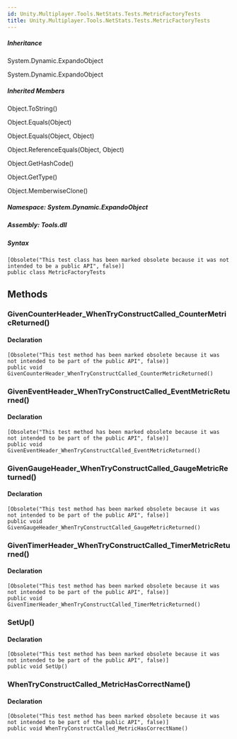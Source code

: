 ```yaml
---  
id: Unity.Multiplayer.Tools.NetStats.Tests.MetricFactoryTests  
title: Unity.Multiplayer.Tools.NetStats.Tests.MetricFactoryTests  
---
```


<div class="markdown level0 summary">

</div>

<div class="markdown level0 conceptual">

</div>

<div class="inheritance">

##### Inheritance

<div class="level0">

System.Dynamic.ExpandoObject

</div>

<div class="level1">

System.Dynamic.ExpandoObject

</div>

</div>

<div class="inheritedMembers">

##### Inherited Members

<div>

Object.ToString()

</div>

<div>

Object.Equals(Object)

</div>

<div>

Object.Equals(Object, Object)

</div>

<div>

Object.ReferenceEquals(Object, Object)

</div>

<div>

Object.GetHashCode()

</div>

<div>

Object.GetType()

</div>

<div>

Object.MemberwiseClone()

</div>

</div>

##### **Namespace**: System.Dynamic.ExpandoObject

##### **Assembly**: Tools.dll

##### Syntax

``` lang-csharp
[Obsolete("This test class has been marked obsolete because it was not intended to be a public API", false)]
public class MetricFactoryTests
```

## Methods 

### GivenCounterHeader_WhenTryConstructCalled_CounterMetricReturned()

<div class="markdown level1 summary">

</div>

<div class="markdown level1 conceptual">

</div>

#### Declaration

``` lang-csharp
[Obsolete("This test method has been marked obsolete because it was not intended to be part of the public API", false)]
public void GivenCounterHeader_WhenTryConstructCalled_CounterMetricReturned()
```

### GivenEventHeader_WhenTryConstructCalled_EventMetricReturned()

<div class="markdown level1 summary">

</div>

<div class="markdown level1 conceptual">

</div>

#### Declaration

``` lang-csharp
[Obsolete("This test method has been marked obsolete because it was not intended to be part of the public API", false)]
public void GivenEventHeader_WhenTryConstructCalled_EventMetricReturned()
```

### GivenGaugeHeader_WhenTryConstructCalled_GaugeMetricReturned()

<div class="markdown level1 summary">

</div>

<div class="markdown level1 conceptual">

</div>

#### Declaration

``` lang-csharp
[Obsolete("This test method has been marked obsolete because it was not intended to be part of the public API", false)]
public void GivenGaugeHeader_WhenTryConstructCalled_GaugeMetricReturned()
```

### GivenTimerHeader_WhenTryConstructCalled_TimerMetricReturned()

<div class="markdown level1 summary">

</div>

<div class="markdown level1 conceptual">

</div>

#### Declaration

``` lang-csharp
[Obsolete("This test method has been marked obsolete because it was not intended to be part of the public API", false)]
public void GivenTimerHeader_WhenTryConstructCalled_TimerMetricReturned()
```

### SetUp()

<div class="markdown level1 summary">

</div>

<div class="markdown level1 conceptual">

</div>

#### Declaration

``` lang-csharp
[Obsolete("This test method has been marked obsolete because it was not intended to be part of the public API", false)]
public void SetUp()
```

### WhenTryConstructCalled_MetricHasCorrectName()

<div class="markdown level1 summary">

</div>

<div class="markdown level1 conceptual">

</div>

#### Declaration

``` lang-csharp
[Obsolete("This test method has been marked obsolete because it was not intended to be part of the public API", false)]
public void WhenTryConstructCalled_MetricHasCorrectName()
```
